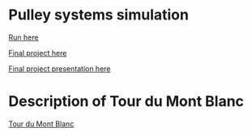 # Pulley systems simulation

[Run here](https://sarlota-duskova.github.io/PulleySimulation/)

[Final project here](https://Sarlota-Duskova.github.io/PulleySimulation/Presentation/final_project.pdf)

[Final project presentation here](https://Sarlota-Duskova.github.io/PulleySimulation/Presentation/Presentation_Duskova_Sarlota.pdf)

# Description of Tour du Mont Blanc
[Tour du Mont Blanc](https://Sarlota-Duskova.github.io/PulleySimulation/Tour/Tour_du_Mont_Blanc/final_project_smaller.pdf)
